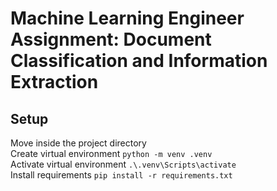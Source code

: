# Machine Learning Engineer Assignment: Document Classification and Information Extraction

## Setup

Move inside the project directory  
Create virtual environment `python -m venv .venv`  
Activate virtual environment `.\.venv\Scripts\activate`  
Install requirements `pip install -r requirements.txt`  